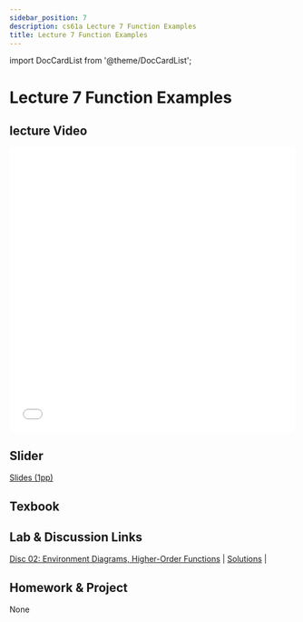 ```yaml
---
sidebar_position: 7
description: cs61a Lecture 7 Function Examples
title: Lecture 7 Function Examples
---
```


import DocCardList from '@theme/DocCardList';


# Lecture 7 Function Examples
## lecture Video

<iframe src="//player.bilibili.com/player.html?aid=277746636&bvid=BV17c411f78k&cid=1311465503&p=1&high_quality=1&danmaku=0" scrolling="no" border="0" frameborder="no" framespacing="0" allowfullscreen="true" allowfullscreen="allowfullscreen" width="100%" height="500" scrolling="no" frameborder="0" sandbox="allow-top-navigation allow-same-origin allow-forms allow-scripts"> </iframe>

## Slider
[Slides (1pp)](/resource/cs61a/07-Function_Examples_1pp.pdf)
## Texbook


## Lab & Discussion Links
[Disc 02: Environment Diagrams, Higher-Order Functions](../dis/disc02.md) | [Solutions](../dis/sol-disc02.md) | 

## Homework & Project
None


<DocCardList />

